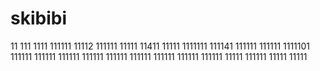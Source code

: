 # skibibi
11
111
1111
111111
11112
111111
11111
11411
11111
1111111
111141
111111
111111
1111101
111111
111111
111111
111111
111111
111111
111111
111111
111111
11111
111111
11111
11111
